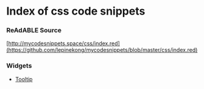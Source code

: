 
# Index of css code snippets


### ReAdABLE Source

[http://mycodesnippets.space/css/index.red](https://github.com/lepinekong/mycodesnippets/blob/master/css/index.red)


### Widgets

- [Tooltip](./tooltip)
                        
